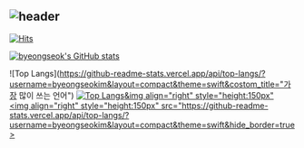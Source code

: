 ###
<div align="left">
  
![header](https://capsule-render.vercel.app/api?type=waving&color=timeGradient&text=Welcome%20to%20byeongseok%20GitHub%20(●'◡'●)&animation=twinkling&fontSize=25&fontAlignY=40&fontAlign=70&height=250)
---

[![Hits](https://hits.seeyoufarm.com/api/count/incr/badge.svg?url=https%3A%2F%2Fgithub.com%2Fbyeongseokim&count_bg=%23B2D5FF&title_bg=%23858486&icon=github.svg&icon_color=%23FFFFFF&title=GitHub&edge_flat=false)](https://github.com/byeongseokim)


[![byeongseok's GitHub stats](https://github-readme-stats.vercel.app/api?username=byeongseokim&include_all_commits=true&theme=swift&hide_border=true&count_private=true&locale=kr&disable_animations=false&show_owner=false)](https://github.com/byeongseokim/github-readme-stats)

![Top Langs](https://github-readme-stats.vercel.app/api/top-langs/?username=byeongseokim&layout=compact&theme=swift&costom_title="가장 많이 쓰는 언어")
[![Top Langs](https://github-readme-stats.vercel.app/api/top-langs/?username=byeongseokim)&img align="right" style="height:150px"](https://github.com/byeongseokim)  
<a href="https://github.com/byeongseokim"><img align="right" style="height:150px" src="https://github-readme-stats.vercel.app/api/top-langs/?username=byeongseokim&layout=compact&theme=swift&hide_border=true></a> 




<!--
**byeongseokim/byeongseokim** is a ✨ _special_ ✨ repository because its `README.md` (this file) appears on your GitHub profile.

Here are some ideas to get you started:
- 🔭 I’m currently working on ...
- 🌱 I’m currently learning ...
- 👯 I’m looking to collaborate on ...
- 🤔 I’m looking for help with ...
- 💬 Ask me about ...
- 📫 How to reach me: ...
- 😄 Pronouns: ...
- ⚡ Fun fact: ...
-->
